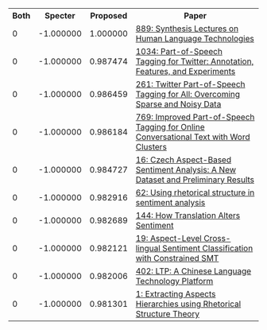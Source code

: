 <html><table><tr>
<th>Both</th>
<th>Specter</th>
<th>Proposed</th>
<th>Paper</th>
</tr>
<tr>
<td>0</td>
<td>-1.000000</td>
<td>1.000000</td>
<td><a href="https://www.semanticscholar.org/paper/990c7e5b74d8a26227f2a135e2a61ec906571691">889: Synthesis Lectures on Human Language Technologies</a></td>
</tr>
<tr>
<td>0</td>
<td>-1.000000</td>
<td>0.987474</td>
<td><a href="https://www.semanticscholar.org/paper/7858c5b5f3a097090d24a6eed5439d0622a1afb2">1034: Part-of-Speech Tagging for Twitter: Annotation, Features, and Experiments</a></td>
</tr>
<tr>
<td>0</td>
<td>-1.000000</td>
<td>0.986459</td>
<td><a href="https://www.semanticscholar.org/paper/c2f422fe02fc9ef31ad2159bf404f7d069fb2f7c">261: Twitter Part-of-Speech Tagging for All: Overcoming Sparse and Noisy Data</a></td>
</tr>
<tr>
<td>0</td>
<td>-1.000000</td>
<td>0.986184</td>
<td><a href="https://www.semanticscholar.org/paper/09c2640b09b1eb0068afaece6bf9556dac2f5d14">769: Improved Part-of-Speech Tagging for Online Conversational Text with Word Clusters</a></td>
</tr>
<tr>
<td>0</td>
<td>-1.000000</td>
<td>0.984727</td>
<td><a href="https://www.semanticscholar.org/paper/f56e63471a1773f1068e3c962b2cbf29d2f28608">16: Czech Aspect-Based Sentiment Analysis: A New Dataset and Preliminary Results</a></td>
</tr>
<tr>
<td>0</td>
<td>-1.000000</td>
<td>0.982916</td>
<td><a href="https://www.semanticscholar.org/paper/0675267406be6d4885331a8d4dc4b6d004f0c084">62: Using rhetorical structure in sentiment analysis</a></td>
</tr>
<tr>
<td>0</td>
<td>-1.000000</td>
<td>0.982689</td>
<td><a href="https://www.semanticscholar.org/paper/325044cfe7684c3ce8d4e64b75a365d5f1d4af6b">144: How Translation Alters Sentiment</a></td>
</tr>
<tr>
<td>0</td>
<td>-1.000000</td>
<td>0.982121</td>
<td><a href="https://www.semanticscholar.org/paper/0e6754e283aa5a275f1afabb890c4fa50df8fd70">19: Aspect-Level Cross-lingual Sentiment Classification with Constrained SMT</a></td>
</tr>
<tr>
<td>0</td>
<td>-1.000000</td>
<td>0.982006</td>
<td><a href="https://www.semanticscholar.org/paper/ebd03c093df7ec30a2a360b377e85b6f00ecb96f">402: LTP: A Chinese Language Technology Platform</a></td>
</tr>
<tr>
<td>0</td>
<td>-1.000000</td>
<td>0.981301</td>
<td><a href="https://www.semanticscholar.org/paper/12c4b8e30cc7ab34ba5f435de420ea33908000a7">1: Extracting Aspects Hierarchies using Rhetorical Structure Theory</a></td>
</tr>
</table></html>
